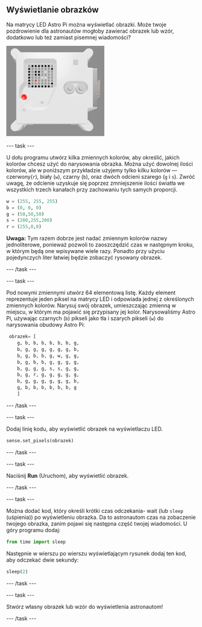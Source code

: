 ## Wyświetlanie obrazków

Na matrycy LED Astro Pi można wyświetlać obrazki. Może twoje pozdrowienie dla astronautów mogłoby zawierać obrazek lub wzór, dodatkowo lub też zamiast pisemnej wiadomości?

![Zrzut ekranu okna emulatora pokazujący jednostkę lotu z matrycą LED wyświetlającą obraz samej jednostki lotu](images/fu-pic.png)

--- task ---

U dołu programu utwórz kilka zmiennych kolorów, aby określić, jakich kolorów chcesz użyć do narysowania obrazka. Można użyć dowolnej ilości kolorów, ale w poniższym przykładzie użyjemy tylko kilku kolorów — czerwony(`r`), biały (`w`), czarny (`b`), oraz dwóch odcieni szarego (`g` i `s`). Zwróć uwagę, że odcienie uzyskuje się poprzez zmniejszenie ilości światła we wszystkich trzech kanałach przy zachowaniu tych samych proporcji.

```python
w = (255, 255, 255)
b = (0, 0, 0)
g = (50,50,50)
s = (200,255,200)
r = (255,0,0)
```

**Uwaga:** Tym razem dobrze jest nadać zmiennym kolorów nazwy jednoliterowe, ponieważ pozwoli to zaoszczędzić czas w następnym kroku, w którym będą one wpisywane wiele razy. Ponadto przy użyciu pojedynczych liter łatwiej będzie zobaczyć rysowany obrazek.

--- /task ---

--- task ---



Pod nowymi zmiennymi utwórz 64 elementową listę. Każdy element reprezentuje jeden piksel na matrycy LED i odpowiada jednej z określonych zmiennych kolorów. Narysuj swój obrazek, umieszczając zmienną w miejscu, w którym ma pojawić się przypisany jej kolor. Narysowaliśmy Astro Pi, używając czarnych (`b`) pikseli jako tła i szarych pikseli (`w`) do narysowania obudowy Astro Pi:

```python
 obrazek= [
    g, b, b, b, b, b, b, g,
    b, g, g, g, g, g, g, b,
    b, g, b, b, g, w, g, g,
    b, g, b, b, g, g, g, g,
    b, g, g, g, s, s, g, g,
    b, g, r, g, g, g, g, g,
    b, g, g, g, g, g, g, b,
    g, b, b, b, b, b, b, g
    ]
```
--- /task ---

--- task ---

Dodaj linię kodu, aby wyświetlić obrazek na wyświetlaczu LED.

```python
sense.set_pixels(obrazek)
```

--- /task ---

--- task ---

Naciśnij **Run** (Uruchom), aby wyświetlić obrazek.

--- /task ---

--- task ---

Można dodać kod, który określi krótki czas odczekania- wait (lub `sleep` (uśpienia)) po wyświetleniu obrazka. Da to astronautom czas na zobaczenie twojego obrazka, zanim pojawi się następna część twojej wiadomości. U góry programu dodaj:

```python
from time import sleep
```

Następnie w wierszu po wierszu wyświetlającym rysunek dodaj ten kod, aby odczekać dwie sekundy:

```python
sleep(2)
```

--- /task ---

--- task ---

Stwórz własny obrazek lub wzór do wyświetlenia astronautom!

--- /task ---
